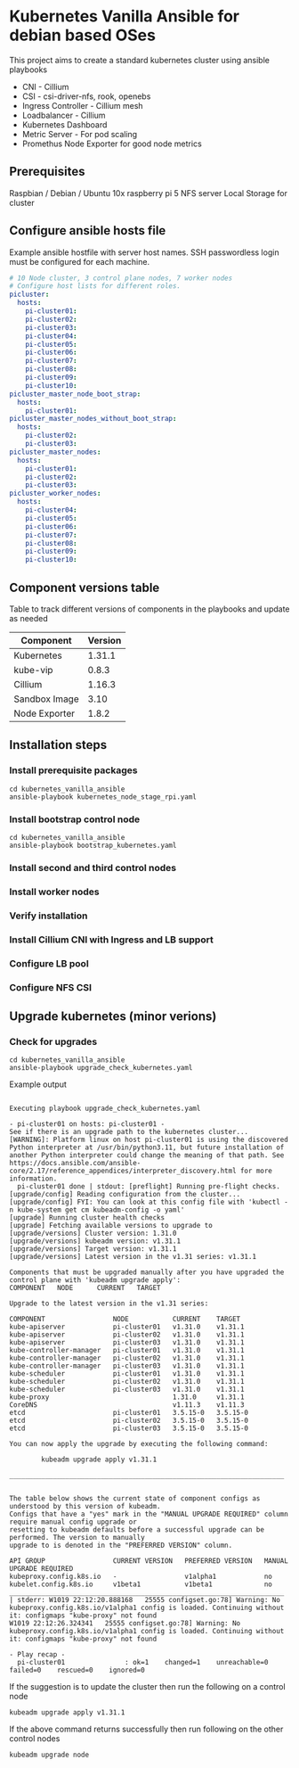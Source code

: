 # Kubernetes Vanilla Ansible for debian based OSes 
This project aims to create a standard kubernetes cluster using ansible playbooks

* CNI - Cillium
* CSI - csi-driver-nfs, rook, openebs
* Ingress Controller - Cillium mesh
* Loadbalancer - Cillium 
* Kubernetes Dashboard
* Metric Server - For pod scaling
* Promethus Node Exporter for good node metrics

## Prerequisites

Raspbian / Debian / Ubuntu 
10x raspberry pi 5
NFS server
Local Storage for cluster

## Configure ansible hosts file

Example ansible hostfile with server host names. SSH passwordless login must be configured for each machine.

```yaml
# 10 Node cluster, 3 control plane nodes, 7 worker nodes
# Configure host lists for different roles.
picluster:
  hosts:
    pi-cluster01:
    pi-cluster02:
    pi-cluster03:
    pi-cluster04:
    pi-cluster05:
    pi-cluster06:
    pi-cluster07:
    pi-cluster08:
    pi-cluster09:
    pi-cluster10:
picluster_master_node_boot_strap:
  hosts:
    pi-cluster01:
picluster_master_nodes_without_boot_strap:
  hosts:
    pi-cluster02:
    pi-cluster03:
picluster_master_nodes:
  hosts:
    pi-cluster01:
    pi-cluster02:
    pi-cluster03:
picluster_worker_nodes:
  hosts:
    pi-cluster04:
    pi-cluster05:
    pi-cluster06:
    pi-cluster07:
    pi-cluster08:
    pi-cluster09:
    pi-cluster10:
```

## Component versions table

Table to track different versions of components in the playbooks and update as needed

| Component  | Version |
| ------------- | ------------- |
| Kubernetes  | 1.31.1  |
| kube-vip  | 0.8.3  |
| Cillium  | 1.16.3  |
| Sandbox Image  | 3.10  |
| Node Exporter  | 1.8.2  |

## Installation steps

### Install prerequisite packages

```console
cd kubernetes_vanilla_ansible
ansible-playbook kubernetes_node_stage_rpi.yaml
```

### Install bootstrap control node

```console
cd kubernetes_vanilla_ansible
ansible-playbook bootstrap_kubernetes.yaml
```

### Install second and third control nodes

### Install worker nodes

### Verify installation

### Install Cillium CNI with Ingress and LB support

### Configure LB pool

### Configure NFS CSI

## Upgrade kubernetes (minor verions)

### Check for upgrades

```console
cd kubernetes_vanilla_ansible
ansible-playbook upgrade_check_kubernetes.yaml
```
Example output

```console

Executing playbook upgrade_check_kubernetes.yaml

- pi-cluster01 on hosts: pi-cluster01 -
See if there is an upgrade path to the kubernetes cluster...
[WARNING]: Platform linux on host pi-cluster01 is using the discovered Python interpreter at /usr/bin/python3.11, but future installation of another Python interpreter could change the meaning of that path. See https://docs.ansible.com/ansible-core/2.17/reference_appendices/interpreter_discovery.html for more information.
  pi-cluster01 done | stdout: [preflight] Running pre-flight checks.
[upgrade/config] Reading configuration from the cluster...
[upgrade/config] FYI: You can look at this config file with 'kubectl -n kube-system get cm kubeadm-config -o yaml'
[upgrade] Running cluster health checks
[upgrade] Fetching available versions to upgrade to
[upgrade/versions] Cluster version: 1.31.0
[upgrade/versions] kubeadm version: v1.31.1
[upgrade/versions] Target version: v1.31.1
[upgrade/versions] Latest version in the v1.31 series: v1.31.1

Components that must be upgraded manually after you have upgraded the control plane with 'kubeadm upgrade apply':
COMPONENT   NODE      CURRENT   TARGET

Upgrade to the latest version in the v1.31 series:

COMPONENT                 NODE           CURRENT    TARGET
kube-apiserver            pi-cluster01   v1.31.0    v1.31.1
kube-apiserver            pi-cluster02   v1.31.0    v1.31.1
kube-apiserver            pi-cluster03   v1.31.0    v1.31.1
kube-controller-manager   pi-cluster01   v1.31.0    v1.31.1
kube-controller-manager   pi-cluster02   v1.31.0    v1.31.1
kube-controller-manager   pi-cluster03   v1.31.0    v1.31.1
kube-scheduler            pi-cluster01   v1.31.0    v1.31.1
kube-scheduler            pi-cluster02   v1.31.0    v1.31.1
kube-scheduler            pi-cluster03   v1.31.0    v1.31.1
kube-proxy                               1.31.0     v1.31.1
CoreDNS                                  v1.11.3    v1.11.3
etcd                      pi-cluster01   3.5.15-0   3.5.15-0
etcd                      pi-cluster02   3.5.15-0   3.5.15-0
etcd                      pi-cluster03   3.5.15-0   3.5.15-0

You can now apply the upgrade by executing the following command:

        kubeadm upgrade apply v1.31.1

_____________________________________________________________________


The table below shows the current state of component configs as understood by this version of kubeadm.
Configs that have a "yes" mark in the "MANUAL UPGRADE REQUIRED" column require manual config upgrade or
resetting to kubeadm defaults before a successful upgrade can be performed. The version to manually
upgrade to is denoted in the "PREFERRED VERSION" column.

API GROUP                 CURRENT VERSION   PREFERRED VERSION   MANUAL UPGRADE REQUIRED
kubeproxy.config.k8s.io   -                 v1alpha1            no
kubelet.config.k8s.io     v1beta1           v1beta1             no
_____________________________________________________________________ | stderr: W1019 22:12:20.888168   25555 configset.go:78] Warning: No kubeproxy.config.k8s.io/v1alpha1 config is loaded. Continuing without it: configmaps "kube-proxy" not found
W1019 22:12:26.324341   25555 configset.go:78] Warning: No kubeproxy.config.k8s.io/v1alpha1 config is loaded. Continuing without it: configmaps "kube-proxy" not found

- Play recap -
  pi-cluster01               : ok=1    changed=1    unreachable=0    failed=0    rescued=0    ignored=0
```

If the suggestion is to update the cluster then run the following on a control node 

```console
kubeadm upgrade apply v1.31.1
```
If the above command returns successfully then run following on the other control nodes

```console
kubeadm upgrade node
```